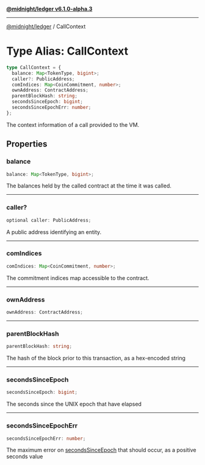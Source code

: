 [**@midnight/ledger v6.1.0-alpha.3**](../README.md)

***

[@midnight/ledger](../globals.md) / CallContext

# Type Alias: CallContext

```ts
type CallContext = {
  balance: Map<TokenType, bigint>;
  caller?: PublicAddress;
  comIndices: Map<CoinCommitment, number>;
  ownAddress: ContractAddress;
  parentBlockHash: string;
  secondsSinceEpoch: bigint;
  secondsSinceEpochErr: number;
};
```

The context information of a call provided to the VM.

## Properties

### balance

```ts
balance: Map<TokenType, bigint>;
```

The balances held by the called contract at the time it was called.

***

### caller?

```ts
optional caller: PublicAddress;
```

A public address identifying an entity.

***

### comIndices

```ts
comIndices: Map<CoinCommitment, number>;
```

The commitment indices map accessible to the contract.

***

### ownAddress

```ts
ownAddress: ContractAddress;
```

***

### parentBlockHash

```ts
parentBlockHash: string;
```

The hash of the block prior to this transaction, as a hex-encoded string

***

### secondsSinceEpoch

```ts
secondsSinceEpoch: bigint;
```

The seconds since the UNIX epoch that have elapsed

***

### secondsSinceEpochErr

```ts
secondsSinceEpochErr: number;
```

The maximum error on [secondsSinceEpoch](#secondssinceepoch) that should occur, as a
positive seconds value
